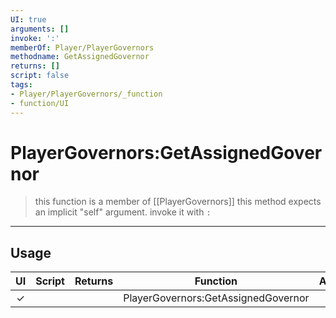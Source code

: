 ```yaml
---
UI: true
arguments: []
invoke: ':'
memberOf: Player/PlayerGovernors
methodname: GetAssignedGovernor
returns: []
script: false
tags:
- Player/PlayerGovernors/_function
- function/UI
---
```

# PlayerGovernors:GetAssignedGovernor
> this function is a member of [[PlayerGovernors]]
> this method expects an implicit "self" argument. invoke it with `:`
-----
## Usage
|  UI | Script | Returns | Function | Arguments |
|:---:|:------:|-------:|:--------:|:---------|
|✓| ||PlayerGovernors:GetAssignedGovernor||
